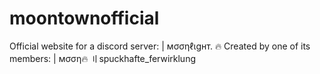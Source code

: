 # moontownofficial
Official website for a discord server: | мσσηℓιgнт. 🔥
Created by one of its members: | мσση🔥 〢spuckhafte_ferwirklung

